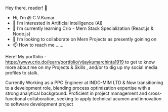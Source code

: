 Hey there, reader! 👋

-  Hi, I’m @ C.V.Kumar
- 👀 I’m interested in Artificial intelligence (AI)
- 🌱 I’m currently learning Crio - Mern Stack Specialization (React.js & Node.js) 
- 💞️ I’m looking to collaborate on Mern Projects as presently goining on 
- 📫 How to reach me ......

  
Here!  My portfolio  -  https://www.crio.do/learn/portfolio/vijaykumarchinta1919   to get to know more about me on my Projects & Skills , and/or to dig up my social media profiles to stalk.

Currently Working as a PPC Engineer at INDO-MIM LTD  & Now transitioning to a development role, blending process optimization expertise with a strong analytical background. Proficient in project management and cross-functional collaboration, seeking to
apply technical acumen and innovation to software development project
